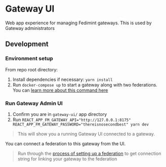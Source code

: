 # Gateway UI

Web app experience for managing Fedimint gateways. This is used by Gateway administrators

## Development

### Environment setup

From repo root directory:

1. Install dependencies if necessary: `yarn install`
1. Run `docker-compose up` to start a gateway along with two federations. You can [learn more about this command here](../../README.md#development)

### Run Gateway Admin UI

1. Confirm you are in `gateway-ui/` app directory
1. Run `REACT_APP_FM_GATEWAY_API="http://127.0.0.1:8175" REACT_APP_FM_GATEWAY_PASSWORD="thereisnosecondbest" yarn dev`

> This will show you a running Gateway UI connected to a gateway.

You can connect a federation to this gateway from the UI.

> Run through the [process of setting up a federation](../guardian-ui/README.md#set-up-your-federation) to get connection string for linking your gateway to the federation
